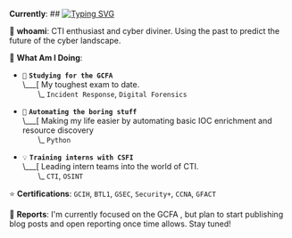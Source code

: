 **Currently**: ## [![Typing SVG](https://readme-typing-svg.demolab.com?font=Fira+Code&duration=2500&pause=700&color=792580&width=435&lines=Practicing+cyber+divination;Automating+my+spellbook;Casting+Scrying+on+the+bad+guys;Delving+into+forbidden+tomes+(Annual+Reports))](https://git.io/typing-svg)

👋 **whoami**: CTI enthusiast and cyber diviner. Using the past to predict the future of the cyber landscape.

🔮 **What Am I Doing**:

- `📓` **`Studying for the GCFA`**<br>
\\___[ My toughest exam to date. <br>
&nbsp;&nbsp;&nbsp;&nbsp;&nbsp;&nbsp;&nbsp;\\\_ `Incident Response`, `Digital Forensics`

- `📝` **`Automating the boring stuff`**<br>
\\___[ Making my life easier by automating basic IOC enrichment and resource discovery<br>
&nbsp;&nbsp;&nbsp;&nbsp;&nbsp;&nbsp;&nbsp;\\\_ `Python`

- `💡` **`Training interns with CSFI`**<br>
\\___[ Leading intern teams into the world of CTI.<br>
&nbsp;&nbsp;&nbsp;&nbsp;&nbsp;&nbsp;&nbsp;\\\_ `CTI`, `OSINT`

⭐ **Certifications**: `GCIH`, `BTL1`, `GSEC`, `Security+`, `CCNA`, `GFACT`

📝 **Reports**: I'm currently focused on the GCFA , but plan to start publishing blog posts and open reporting once time allows. Stay tuned!
